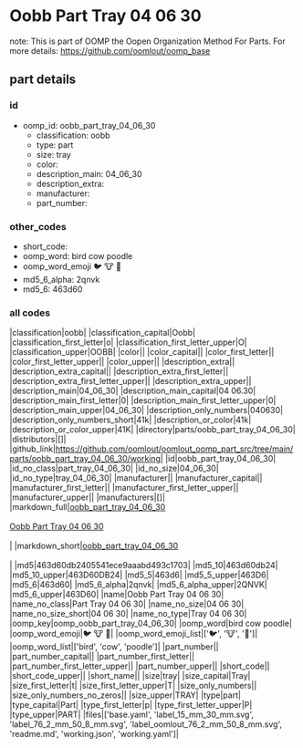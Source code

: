 # Oobb Part Tray 04 06 30  

note: This is part of OOMP the Oopen Organization Method For Parts. For more details: https://github.com/oomlout/oomp_base

##  part details





### id
* oomp_id: oobb_part_tray_04_06_30
  * classification: oobb
  * type: part
  * size: tray
  * color: 
  * description_main: 04_06_30
  * description_extra: 
  * manufacturer: 
  * part_number: 

### other_codes
* short_code: 
* oomp_word: bird cow poodle
* oomp_word_emoji :bird: :cow: :poodle:
* md5_6_alpha: 2qnvk
* md5_6: 463d60

### all codes 
|classification|oobb|
|classification_capital|Oobb|
|classification_first_letter|o|
|classification_first_letter_upper|O|
|classification_upper|OOBB|
|color||
|color_capital||
|color_first_letter||
|color_first_letter_upper||
|color_upper||
|description_extra||
|description_extra_capital||
|description_extra_first_letter||
|description_extra_first_letter_upper||
|description_extra_upper||
|description_main|04_06_30|
|description_main_capital|04 06.30|
|description_main_first_letter|0|
|description_main_first_letter_upper|0|
|description_main_upper|04_06_30|
|description_only_numbers|040630|
|description_only_numbers_short|41k|
|description_or_color|41k|
|description_or_color_upper|41K|
|directory|parts/oobb_part_tray_04_06_30|
|distributors|[]|
|github_link|https://github.com/oomlout/oomlout_oomp_part_src/tree/main/parts/oobb_part_tray_04_06_30/working|
|id|oobb_part_tray_04_06_30|
|id_no_class|part_tray_04_06_30|
|id_no_size|04_06_30|
|id_no_type|tray_04_06_30|
|manufacturer||
|manufacturer_capital||
|manufacturer_first_letter||
|manufacturer_first_letter_upper||
|manufacturer_upper||
|manufacturers|[]|
|markdown_full|[oobb_part_tray_04_06_30](https://github.com/oomlout/oomlout_oomp_part_src/tree/main/parts/oobb_part_tray_04_06_30/working)<br>[](https://github.com/oomlout/oomlout_oomp_part_src/tree/main/parts/oobb_part_tray_04_06_30/working)<br>[Oobb Part Tray 04 06 30](https://github.com/oomlout/oomlout_oomp_part_src/tree/main/parts/oobb_part_tray_04_06_30/working)<br><br>|
|markdown_short|[oobb_part_tray_04_06_30](https://github.com/oomlout/oomlout_oomp_part_src/tree/main/parts/oobb_part_tray_04_06_30/working)<br><br>|
|md5|463d60db2405541ece9aaabd493c1703|
|md5_10|463d60db24|
|md5_10_upper|463D60DB24|
|md5_5|463d6|
|md5_5_upper|463D6|
|md5_6|463d60|
|md5_6_alpha|2qnvk|
|md5_6_alpha_upper|2QNVK|
|md5_6_upper|463D60|
|name|Oobb Part Tray 04 06 30|
|name_no_class|Part Tray 04 06 30|
|name_no_size|04 06 30|
|name_no_size_short|04 06 30|
|name_no_type|Tray 04 06 30|
|oomp_key|oomp_oobb_part_tray_04_06_30|
|oomp_word|bird cow poodle|
|oomp_word_emoji|:bird: :cow: :poodle:|
|oomp_word_emoji_list|[':bird:', ':cow:', ':poodle:']|
|oomp_word_list|['bird', 'cow', 'poodle']|
|part_number||
|part_number_capital||
|part_number_first_letter||
|part_number_first_letter_upper||
|part_number_upper||
|short_code||
|short_code_upper||
|short_name||
|size|tray|
|size_capital|Tray|
|size_first_letter|t|
|size_first_letter_upper|T|
|size_only_numbers||
|size_only_numbers_no_zeros||
|size_upper|TRAY|
|type|part|
|type_capital|Part|
|type_first_letter|p|
|type_first_letter_upper|P|
|type_upper|PART|
|files|['base.yaml', 'label_15_mm_30_mm.svg', 'label_76_2_mm_50_8_mm.svg', 'label_oomlout_76_2_mm_50_8_mm.svg', 'readme.md', 'working.json', 'working.yaml']|
